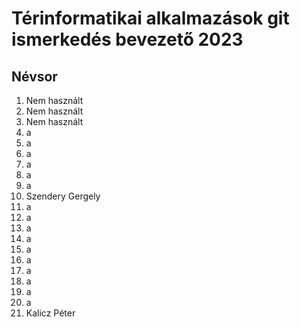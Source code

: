# Térinformatikai alkalmazások git ismerkedés bevezető 2023
## Névsor
1. Nem használt
2. Nem használt
3. Nem használt
4. a
5. a
6. a
7. a
8. a
9. a
10. Szendery Gergely
11. a
12. a
13. a
14. a
15. a
16. a
17. a
18. a
19. a
20. a
21. Kalicz Péter
